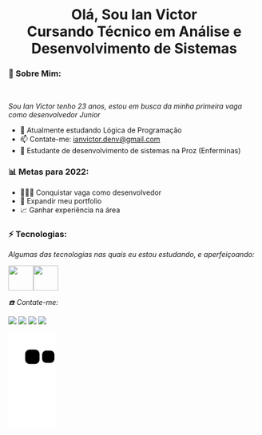 <h1 align="center"> Olá, Sou Ian Victor <br/> Cursando Técnico em Análise e Desenvolvimento de Sistemas </h1>

### 🐼 Sobre Mim: 

<br/>

*Sou Ian Victor tenho 23 anos, estou em busca da minha primeira vaga como desenvolvedor Junior* 

* 🌱 Atualmente estudando Lógica de Programação
* 📫 Contate-me: ianvictor.denv@gmail.com
* 🚀 Estudante de desenvolvimento de sistemas na Proz (Enferminas)

### 📊 Metas para 2022:

* 👨🏼‍💻 Conquistar vaga como desenvolvedor
* 📂 Expandir meu portfolio
* 📈 Ganhar experiência na área 

### ⚡ Tecnologias:

*Algumas das tecnologias nas quais eu estou estudando, e aperfeiçoando:*

<div style="display:flex">
 
 
<img width="50px" height="50px" src="https://cdn.jsdelivr.net/gh/devicons/devicon/icons/git/git-original.svg" />
<img width="50px" height="50px" src="https://cdn.jsdelivr.net/gh/devicons/devicon/icons/github/github-original.svg" />
   
</div>


*☎️ Contate-me:*

<div>
  <a href="https://www.linkedin.com/in/iansantos778/" target="_blank"><img src="https://img.shields.io/badge/-LinkedIn-%230077B5?style=for-the-badge&logo=linkedin&logoColor=white" target="_blank"></a>
  <a href="https://api.whatsapp.com/send?phone=5531984194334&text=Ol%C3%A1%2C%20estou%20entrando%20em%20contato%20com%20voc%C3%AA!!" target="_blank"><img src="https://img.shields.io/badge/WhatsApp-25D366?style=for-the-badge&logo=whatsapp&logoColor=white" target="_blank"></a>
  <a href = "mailto:ianvictor.denv@gmail.com"><img src="https://img.shields.io/badge/-Gmail-%23333?style=for-the-badge&logo=gmail&logoColor=white" target="_blank"></a>
  <a href="https://www.instagram.com/ianvicttor.dev/" target="_blank"><img src="https://img.shields.io/badge/-Instagram-%23E4405F?style=for-the-badge&logo=instagram&logoColor=white" target="_blank"></a>
</div>


![snake gif](https://github.com/ianvicttordev/ianvicttordev/blob/output/github-contribution-grid-snake.svg)
